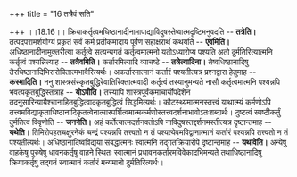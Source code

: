 +++
title = "16 तत्रैवं सति"

+++
।।18.16।। क्रियाकर्तृत्वमधिष्ठानादीनामापाद्याविदुषस्तेष्वात्मदृष्टिमनुवदति
-- **तत्रेति।** तत्पदपरामर्शयोग्यं प्रकृतं सर्वं कर्म प्रतीकमादाय
पूर्वेण सहाक्षरार्थं कथयति -- **एवमिति।** अधिष्ठानादीनामुक्तरीत्या
कर्तृत्वे सत्यन्यगतं कर्तृत्वमात्मनो यतोऽध्यारोप्य पश्यति अतो
दुर्मतिरित्यात्मनि कर्तृत्वं पश्यन्नित्याह -- **तत्रैवमिति।**
कर्तारमित्यादि व्याचष्टे -- **तत्रेत्यादिना।** तेष्वधिष्ठानादिषु
तैरधिष्ठानादिभिरारोपितात्मभावैरित्यर्थः। अकर्तारमात्मानं कर्तारं
पश्यतीत्यत्र प्रश्नद्वारा हेतुमाह -- **कस्मादिति।** ननु
शास्त्रसंस्कृतबुद्धिरेवातिरिक्तात्मवादी कर्तृत्वं तस्यानुमन्यते नासौ
कर्तृत्वमात्मनि पश्यन्नपि भवत्यकृतबुद्धिस्तत्राह -- **योऽपीति।** तस्यापि
शास्त्रपूर्वकमाचार्योपदेशेन
तदनुसारिन्यायैश्चानाहितबुद्धित्वादकृतबुद्धित्वं सिद्धमित्यर्थः।
कौटस्थ्यमात्मनस्तत्त्वं याथात्म्यं कर्मणोऽपि
तत्त्वमविद्याकृताधिष्ठानादिकृतत्वेनात्मास्पर्शित्वमात्मकर्मणोस्तत्त्वदर्शनाभावोऽतःशब्दार्थः।
दुष्टत्वं स्पष्टीकर्तुं दुर्मतित्वं विवृणोति -- **जननेति।** अहं
कर्तेत्यात्मदर्शनवतोऽपि नाविदुषस्तद्दर्शनमस्तीत्यत्र दृष्टान्तमाह --
**यथेति।** तिमिरोपहतचक्षुरनेकं चन्द्रं पश्यन्नपि तत्त्वतो न तं
पश्यत्येवमविद्वानात्मानं कर्तारं पश्यन्नपि तत्त्वतो न तं पश्यतीत्यर्थः।
अधिष्ठानादिष्वविद्यया संबद्धात्मनः स्वात्मनि तद्गतक्रियारोपे
दृष्टान्तमाह -- **यथावेति।** अन्येषु वाहकेषु पुरुषेषु धावनकर्तृषु वाहने
स्थितः स्वात्मानं प्रधावनकर्तारमविवेकादभिमन्यते तथाधिष्ठानादिषु
क्रियाकर्तृषु तद्गतं स्वात्मानं कर्तारं मन्यमानो दुर्मतिरित्यर्थः।
